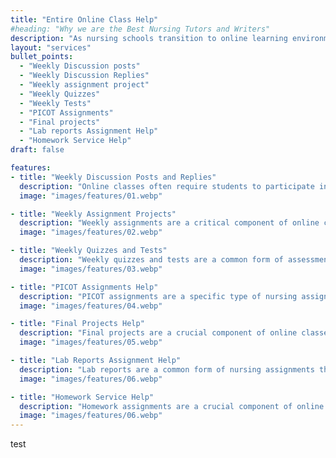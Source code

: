 ```yaml
---
title: "Entire Online Class Help"
#heading: "Why we are the Best Nursing Tutors and Writers"
description: "As nursing schools transition to online learning environments, students face new challenges in completing their coursework. Online classes require students to be self-motivated, organized, and disciplined. However, not all students possess these qualities, and some may struggle to keep up with the rigorous demands of online classes. To alleviate this challenge, nursing school tutors offer entire online class help services that can assist students in completing their coursework and achieving academic success."
layout: "services"
bullet_points:
  - "Weekly Discussion posts"
  - "Weekly Discussion Replies"
  - "Weekly assignment project"
  - "Weekly Quizzes"
  - "Weekly Tests"
  - "PICOT Assignments"
  - "Final projects"
  - "Lab reports Assignment Help"
  - "Homework Service Help"
draft: false

features:
- title: "Weekly Discussion Posts and Replies"
  description: "Online classes often require students to participate in weekly discussions by posting and replying to classmates' posts. Nursing school tutors offer weekly discussion post and reply services that can help students meet their weekly participation requirements. Tutors work with students to develop well-written and well-supported discussion posts that contribute to the overall class discussion."
  image: "images/features/01.webp"

- title: "Weekly Assignment Projects"
  description: "Weekly assignments are a critical component of online classes, and students must complete them to earn academic credit. Nursing school tutors offer weekly assignment project services that can help students complete their assignments on time and to the required academic standard. Tutors work with students to understand the assignment requirements, develop an appropriate research design, and provide guidance on the writing process."
  image: "images/features/02.webp"

- title: "Weekly Quizzes and Tests"
  description: "Weekly quizzes and tests are a common form of assessment in online classes. These assessments can be challenging for students who struggle with time management or have a limited understanding of the subject matter. Nursing school tutors offer weekly quiz and test services that can help students prepare for these assessments. Tutors provide students with study materials, review sessions, and practice quizzes to help them excel in their assessments."
  image: "images/features/03.webp"

- title: "PICOT Assignments Help"
  description: "PICOT assignments are a specific type of nursing assignment that requires students to develop a research question based on a specific patient population, intervention, comparison, outcome, and time frame. PICOT assignments can be challenging for students who are not familiar with the research process. Nursing school tutors offer PICOT assignment services that can help students develop a well-researched and well-supported assignment that meets the required academic standards."
  image: "images/features/04.webp"

- title: "Final Projects Help"
  description: "Final projects are a crucial component of online classes, and students must complete them to earn academic credit. Nursing school tutors offer final project services that can help students develop a well-researched and well-supported final project that meets the required academic standards. Tutors work with students to develop an appropriate research design, provide guidance on the data analysis process, and ensure that the final project adheres to the academic requirements."
  image: "images/features/05.webp"

- title: "Lab Reports Assignment Help"
  description: "Lab reports are a common form of nursing assignments that require students to document their laboratory findings. Writing lab reports can be challenging for students who are not familiar with scientific writing conventions. Nursing school tutors offer lab report assignment help services that can help students develop a well-written and well-supported lab report that meets the required academic standards."
  image: "images/features/06.webp"

- title: "Homework Service Help"
  description: "Homework assignments are a crucial component of online classes, and students must complete them to earn academic credit. Nursing school tutors offer homework service help that can assist students in completing their homework assignments on time and to the required academic standard. Tutors work with students to understand the assignment requirements, develop an appropriate research design, and provide guidance on the writing process. Nursing school tutors offer entire online class help services that can assist students in completing their coursework and achieving academic success. Nursing school tutors offer weekly discussion post and reply services, weekly assignment project services, weekly quiz and test services, PICOT assignment services, final project services, lab report assignment help services, and homework service help that can help nursing students excel in their online classes. With the help of nursing school tutors, nursing students can develop the skills necessary to succeed in their academic and nursing careers."
  image: "images/features/06.webp"
---
```


test